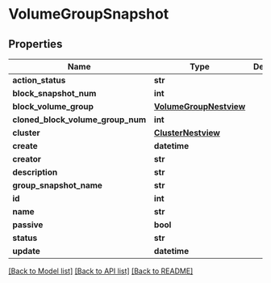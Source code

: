 # VolumeGroupSnapshot

## Properties
Name | Type | Description | Notes
------------ | ------------- | ------------- | -------------
**action_status** | **str** |  | [optional] 
**block_snapshot_num** | **int** |  | [optional] 
**block_volume_group** | [**VolumeGroupNestview**](VolumeGroupNestview.md) |  | [optional] 
**cloned_block_volume_group_num** | **int** |  | [optional] 
**cluster** | [**ClusterNestview**](ClusterNestview.md) |  | [optional] 
**create** | **datetime** |  | [optional] 
**creator** | **str** |  | [optional] 
**description** | **str** |  | [optional] 
**group_snapshot_name** | **str** |  | [optional] 
**id** | **int** |  | [optional] 
**name** | **str** |  | [optional] 
**passive** | **bool** |  | [optional] 
**status** | **str** |  | [optional] 
**update** | **datetime** |  | [optional] 

[[Back to Model list]](../README.md#documentation-for-models) [[Back to API list]](../README.md#documentation-for-api-endpoints) [[Back to README]](../README.md)


